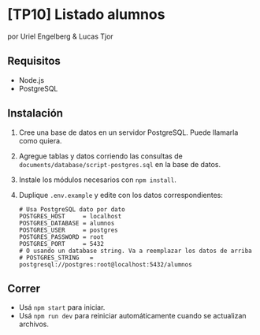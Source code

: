 # [TP10] Listado alumnos

por Uriel Engelberg & Lucas Tjor

## Requisitos

* Node.js
* PostgreSQL

## Instalación

1. Cree una base de datos en un servidor PostgreSQL. Puede llamarla como quiera.

2. Agregue tablas y datos corriendo las consultas de `documents/database/script-postgres.sql` en la base de datos.

3. Instale los módulos necesarios con `npm install`.

4. Duplique `.env.example` y edite con los datos correspondientes:
    ```
    # Usa PostgreSQL dato por dato 
    POSTGRES_HOST     = localhost
    POSTGRES_DATABASE = alumnos
    POSTGRES_USER     = postgres
    POSTGRES_PASSWORD = root
    POSTGRES_PORT     = 5432
    # O usando un database string. Va a reemplazar los datos de arriba
    # POSTGRES_STRING   = postgresql://postgres:root@localhost:5432/alumnos
    ```

## Correr

* Usá `npm start` para iniciar.
* Usá `npm run dev` para reiniciar automáticamente cuando se actualizan archivos.